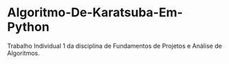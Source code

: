 # Algoritmo-De-Karatsuba-Em-Python
Trabalho Individual 1 da disciplina de Fundamentos de Projetos e Análise de Algoritmos.
